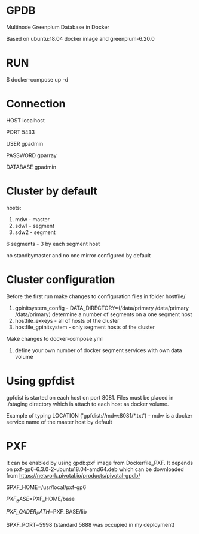# GPDB
Multinode Greenplum Database in Docker

Based on ubuntu:18.04 docker image and greenplum-6.20.0 

# RUN
$ docker-compose up -d

# Connection
HOST localhost

PORT 5433

USER gpadmin

PASSWORD gparray

DATABASE gpadmin

# Cluster by default
hosts: 
1) mdw - master
2) sdw1 - segment
3) sdw2 - segment

6 segments - 3 by each segment host

no standbymaster and no one mirror configured by default

# Cluster configuration
Before the first run make changes to configuration files in folder hostfile/
1) gpinitsystem_config - DATA_DIRECTORY=(/data/primary /data/primary /data/primary) determine a number of segments on a one segment host
2) hostfile_exkeys - all of hosts of the cluster
3) hostfile_gpinitsystem - only segment hosts of the cluster

Make changes to docker-compose.yml
1) define your own number of docker segment services with own data volume

# Using gpfdist 
gpfdist is started on each host on port 8081. Files must be placed in ./staging directory which is attach to each host as docker volume.

Example of typing LOCATION ('gpfdist://mdw:8081/*.txt') - mdw is a docker service name of the master host by default

# PXF
It can be enabled by using gpdb:pxf image from Dockerfile_PXF. It depends on pxf-gp6-6.3.0-2-ubuntu18.04-amd64.deb which can be downloaded from https://network.pivotal.io/products/pivotal-gpdb/ 

$PXF_HOME=/usr/local/pxf-gp6

$PXF_BASE=$PXF_HOME/base

$PXF_LOADER_PATH=$PXF_BASE/lib

$PXF_PORT=5998 (standard 5888 was occupied in my deployment)
